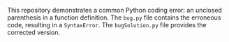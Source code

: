 This repository demonstrates a common Python coding error: an unclosed parenthesis in a function definition. The `bug.py` file contains the erroneous code, resulting in a `SyntaxError`. The `bugSolution.py` file provides the corrected version.